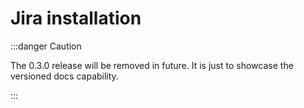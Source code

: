 # Jira installation

:::danger Caution

The 0.3.0 release will be removed in future. It is just to showcase the versioned docs capability.

:::